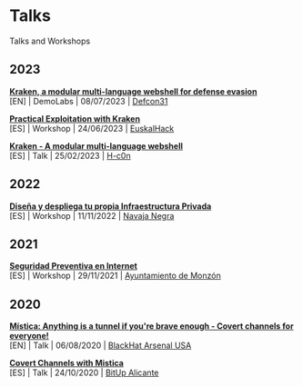# Talks

Talks and Workshops

## 2023

[**Kraken, a modular multi-language webshell for defense evasion**](2023/03_defcon31/)
<br>[EN] | DemoLabs | 08/07/2023 | [Defcon31](https://forum.defcon.org/node/246335)

[**Practical Exploitation with Kraken**](2023/02_euskalhack/)
<br>[ES] | Workshop | 24/06/2023 | [EuskalHack](https://www.euskalhack.org/securitycongress/#talleres)

[**Kraken - A modular multi-language webshell**](2023/01_h-c0n/)
<br>[ES] | Talk | 25/02/2023 | [H-c0n](https://www.h-c0n.com/p/ponencias2023.html)

## 2022

[**Diseña y despliega tu propia Infraestructura Privada**](2022/01_navajanegra/)
<br>[ES] | Workshop | 11/11/2022 | [Navaja Negra](https://www.navajanegra.com/2022/class/disena-y-despliega-tu-propia-infraestructura-privada/)

## 2021

[**Seguridad Preventiva en Internet**](2021/01_ayto_monzon/)
<br>[ES] | Workshop | 29/11/2021 | [Ayuntamiento de Monzón](https://www.monzon.es)

## 2020

[**Mística: Anything is a tunnel if you're brave enough - Covert channels for everyone!**](2020/02_blackhat/)
<br>[EN] | Talk | 06/08/2020 | [BlackHat Arsenal USA](https://blackhat.com/us-20/arsenal/schedule/index.html#mstica-anything-is-a-tunnel-if-youre-brave-enough---covert-channels-for-everyone-21186)

[**Covert Channels with Mistica**](2020/01_bitup/)
<br>[ES] | Talk | 24/10/2020 | [BitUp Alicante](https://bitupalicante.com/archivo/bitup20/index.html)
